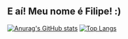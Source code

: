## E aí! Meu nome é Filipe! :)

[![Anurag's GitHub stats](https://github-readme-stats.vercel.app/api?username=Filipe-002)](https://github.com/Filipe-002/github-readme-stats)
[![Top Langs](https://github-readme-stats.vercel.app/api/top-langs/?username=Filipe-002)](https://github.com/Filipw-002/github-readme-stats)
